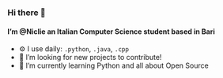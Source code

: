 ### Hi there 👋

#### I’m @Niclie an Italian Computer Science student based in Bari

- ⚙️ I use daily: `.python`, `.java`, `.cpp`
- 👀 I’m looking for new projects to contribute!
- 🌱 I’m currently learning Python and all about Open Source
